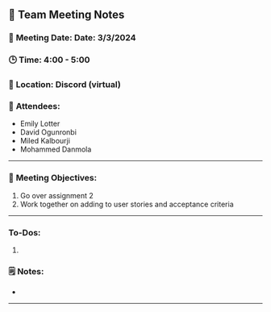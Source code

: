 ## 📝 **Team Meeting Notes**

### 📅 **Meeting Date**: Date: 3/3/2024

### 🕒 **Time**: 4:00 - 5:00

### 📍 **Location**: Discord (virtual)

### 📣 **Attendees**:

- Emily Lotter
- David Ogunronbi
- Miled Kalbourji
- Mohammed Danmola

---

### 🎯 **Meeting Objectives**:

1. Go over assignment 2
2. Work together on adding to user stories and acceptance criteria

---

### **To-Dos**:

1. 

### 🗒️ **Notes**:

- 


---
